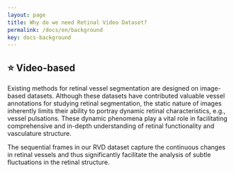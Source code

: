 ```yaml
---
layout: page
title: Why do we need Retinal Video Dataset?
permalink: /docs/en/background
key: docs-background
---
```




## ⭐ Video-based


Existing methods for retinal vessel segmentation are designed on image-based datasets. Although these datasets have contributed valuable vessel annotations for studying retinal segmentation, the static nature of images inherently limits their ability to portray dynamic retinal characteristics, e.g., vessel pulsations. These dynamic phenomena play a vital role in facilitating comprehensive and in-depth understanding of retinal functionality and vasculature structure.

The sequential frames in our RVD dataset capture the continuous changes in retinal vessels and thus significantly facilitate the analysis of subtle fluctuations in the retinal structure.


<head>
    <style>
        .container {
            display: flex;
            /* justify-content: space-between; Creates space around items */
            justify-content: center;
        }

        .image-container-0 {
            width: 40%;
            flex-shrink: 0; /* Prevents the images from shrinking */
            text-align: center; /* Center the caption */
            margin: 0 50px; /* Adds 10px of space on the left and right of each image */
        }

        .image-container-0 img {
            width: 100%;
            height: auto;
        }

        .caption {
            margin-top: 10px; /* Creates space between image and caption */
        }
    </style>
</head>
<body>
    <div class="container">
        <div class="image-container-0">
            <img src="../assets/images/image_based_dataset.png" alt="Description of Image 1">
            <p class="caption">Image-based Data</p>
        </div>
        <div class="image-container-0">
            <img src="../assets/images/video_based_dataset.gif" alt="Description of Image 2">
            <p class="caption">Video-based Data</p>
        </div>
    </div>
</body>




## ⭐ Hand-held


In recent years, advances in imaging technology have enabled the usage of smartphone-based devices for retinal observation. They offer better flexibility and portability, allowing for scalable data collection. 
However, existing image-based datasets are captured by expensive bench-top ophthalmic equipment, which is operated by professionally trained clinicians. 
Such requirements potentially limit the scale of the datasets and data diversity, thereby adversely affecting the generalization ability of the models trained on these datasets.

 

Therefore, the provision of the video modality and the use of portable devices for data acquisition and remarkably overcome the limitations of existing datasets.
To the best of our knowledge, RVD is the first mobile-device based and video based dataset for retinal vessel segmentation.

<head>
    <style>
        .container {
            display: flex;
            /* justify-content: space-between; Creates space around items */
            justify-content: center;
        }

        .image-container-1 {
            width: 45%;
            flex-shrink: 0; /* Prevents the images from shrinking */
            text-align: center; /* Center the caption */
            margin: 0 50px; /* Adds 10px of space on the left and right of each image */
        }

        .image-container-1 img {
            width: 100%;
            height: auto;
        }

        .caption {
            margin-top: 5px; /* Creates space between image and caption */
        }
    </style>
</head>
<body>
    <div class="container">
        <div class="image-container-1">
            <img src="../assets/images/traditional_device.png" alt="Description of Image 1">
            <p class="caption">Bench-top Device</p>
        </div>
        <div class="image-container-1">
            <img src="../docs/assets/images/handheld_device.png" alt="Description of Image 2">
            <p class="caption">Handheld Device</p>
        </div>
    </div>
</body>




